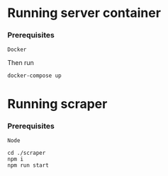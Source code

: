 # Running server container

### Prerequisites

```
Docker
```

Then run

```
docker-compose up
```

# Running scraper

### Prerequisites

```
Node
```

```
cd ./scraper
npm i
npm run start
```
